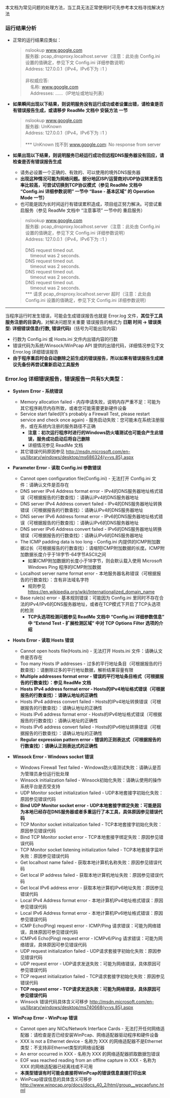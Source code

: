 本文档为常见问题的处理方法，当工具无法正常使用时可先参考本文档寻找解决方法

### 运行结果分析
* 正常的运行结果应类似：
    >nslookup www.google.com<br />
    服务器:  pcap_dnsproxy.localhost.server（注意：此处由 Config.ini 设置的值确定，参见下文 Config.ini 详细参数说明）<br />
    Address:  127.0.0.1（IPv4，IPv6下为 ::1 ）<br /><br />
    非权威应答:<br />
    &nbsp;&nbsp;&nbsp;&nbsp;名称:    www.google.com<br />
    &nbsp;&nbsp;&nbsp;&nbsp;Addresses: ……（IP地址或地址列表）<br />

* **如果瞬间出现以下结果，则说明服务没有运行成功或者设置出错，请检查是否有错误报告生成，或请移步 ReadMe 文档中 安装方法 一节**

    >nslookup www.google.com<br />
    服务器:  UnKnown<br />
    Address:  127.0.0.1（IPv4，IPv6下为 ::1 ）<br /><br />
    *** UnKnown 找不到 www.google.com: No response from server<br />
	
* **如果出现以下结果，则说明服务已经运行成功但远程DNS服务器没有回应，请检查是否有错误报告生成**
    * 请务必设置一个正确的、有效的、可以使用的境外DNS服务器
    * **出现这种情况可能为网络问题。部分地区ISP/运营商对UDP协议转发丢包率比较高，可尝试切换到TCP协议模式（参见 ReadMe 文档中 “Config.ini 详细参数说明” 一节中 “Base - 基本区域” 的 Operation Mode 一节）**
    * 也可能是因为长时间运行有错误累积造成，项目组正努力解决。可尝试重启服务（参见 ReadMe 文档中 “注意事项” 一节中的 重启服务）

    >nslookup www.google.com<br />
    服务器:  pcap_dnsproxy.localhost.server（注意：此处由 Config.ini 设置的值确定，参见下文 Config.ini 详细参数说明）<br />
    Address:  127.0.0.1（IPv4，IPv6下为 ::1 ）<br /><br />
    DNS request timed out.<br />
    &nbsp;&nbsp;&nbsp;&nbsp;timeout was 2 seconds.<br />
    DNS request timed out.<br />
    &nbsp;&nbsp;&nbsp;&nbsp;timeout was 2 seconds.<br />
    DNS request timed out.<br />
    &nbsp;&nbsp;&nbsp;&nbsp;timeout was 2 seconds.<br />
    DNS request timed out.<br />
    &nbsp;&nbsp;&nbsp;&nbsp;timeout was 2 seconds.<br />
    *** 请求 pcap_dnsproxy.localhost.server 超时（注意：此处由 Config.ini 设置的值确定，参见下文 Config.ini 详细参数说明）<br />

-----

当程序运行时发生错误，可能会生成错误报告也就是 Error.log 文件，**其位于工具服务注册的目录内**，对解决问题至关重要
错误报告的格式为 **日期 时间 -> 错误类型: 详细错误信息(行数, 错误代码)**（括号为可能出现内容）
* 行数为 Config.ini 或 Hosts.ini 文件内出错内容的行数
* 错误代码为系统/Winsock/WinPcap API 提供的出错代码，详细情况参见下文 Error.log 详细错误报告
* **由于程序重启时会自动删除之前生成的错误报告，所以如果有错误报告生成建议先备份再尝试重新启动工具服务**

### Error.log 详细错误报告，错误报告一共有5大类型：

* **System Error - 系统错误**
    * Memory allocation failed - 内存申请失败，说明内存严重不足：可能为其它程序耗尽内存所致，或者您可能需要更新硬件设备
    * Service start failed(It's probably a Firewall Test, please restart service and check once again) - 服务启动失败：您可能未在系统注册服务，或在系统内注册的服务路径不正确
        * **注意：初次运行程序时进行的Windows防火墙测试也可能会产生此错误，服务成功启动后将自己删除**
        * 详细情况参见 ReadMe 文档
	* 其它错误代码原因参见 http://msdn.microsoft.com/en-us/library/windows/desktop/ms686324(v=vs.85).aspx
 
* **Parameter Error - 读取 Config.ini 参数错误**
    * Cannot open configuration file(Config.ini) - 无法打开 Config.ini 文件：请确认文件是否存在
    * DNS server IPv4 Address format error - IPv4的DNS服务器地址格式错误（可根据报告的行数查找）：请确认IPv4的DNS服务器地址
    * DNS server IPv4 Address convert failed - IPv4的DNS服务器地址转换错误（可根据报告的行数查找）：请确认IPv4的DNS服务器地址
    * DNS server IPv6 Address format error - IPv6的DNS服务器地址格式错误（可根据报告的行数查找）：请确认IPv6的DNS服务器地址
    * DNS server IPv6 Address convert failed - IPv6的DNS服务器地址转换错误（可根据报告的行数查找）：请确认IPv6的DNS服务器地址
    * The ICMP padding data is too long - Config.ini 内提供的ICMP附加数据过长（可根据报告的行数查找）：请缩短ICMP附加数据的长度。ICMP附加数据长度介乎于18字节-64字节ASCII之间
      * 如果ICMP附加数据的长度小于18字节，则会默认载入使用 Microsoft Windows Ping 程序的ICMP附加数据
    * Localhost server name format error - 本地服务器名称错误（可根据报告的行数查找）：含有非法域名字符
      * 规则参见 https://en.wikipedia.org/wiki/Internationalized_domain_name
    * Base rule(s) error - 基本规则错误：可能因为 Config.ini 里同时不存在合法的IPv4/IPv6的DNS服务器地址，或者在TCP模式下开启了TCP头选项的检测
      * **TCP头选项检测问题参见 ReadMe 文档中 “Config.ini 详细参数信息” 中 “Extend Test - 扩展检测区域” 中对 TCP Options Filter 选项的介绍**

* **Hosts Error - 读取 Hosts 错误**
    * Cannot open hosts file(Hosts.ini) - 无法打开 Hosts.ini 文件：请确认文件是否存在
    * Too many Hosts IP addresses - 过多的平行地址条目（可根据报告的行数查找）：请删除过多的平行地址数据，解析结果容量有限
    * **Multiple addresses format error - 错误的平行地址条目格式（可根据报告的行数查找）：参见 ReadMe 文档**
    * **Hosts IPv4 address format error - Hosts的IPv4地址格式错误（可根据报告的行数查找）：请确认地址的正确性**
    * Hosts IPv4 address convert failed - Hosts的IPv4地址转换错误（可根据报告的行数查找）：请确认地址的正确性
    * Hosts IPv6 address format error - Hosts的IPv6地址格式错误（可根据报告的行数查找）：请确认地址的正确性
    * Hosts IPv6 address convert failed - Hosts的IPv6地址转换错误（可根据报告的行数查找）：请确认地址的正确性
    * **Regular expression pattern error - 错误的正则表达式（可根据报告的行数查找）：请确认正则表达式的正确性**

* **Winsock Error - Windows socket 错误**
    * Windows Firewall Test failed - Windows防火墙测试失败：请确认是否为管理员身份运行批处理
    * Winsock initialization failed - Winsock初始化失败：请确认使用的操作系统平台是否受支持
    * UDP Monitor socket initialization failed - UDP本地套接字初始化失败：原因参见错误代码
    * **Bind UDP Monitor socket error - UDP本地套接字绑定失败：可能是因为本地已经存在DNS服务器或者多重运行了本工具，具体原因参见错误代码**
    * TCP Monitor socket initialization failed - TCP本地套接字初始化失败：原因参见错误代码
    * Bind TCP Monitor socket error - TCP本地套接字绑定失败：原因参见错误代码
    * TCP Monitor socket listening initialization failed - TCP本地套接字监听失败：原因参见错误代码
    * Get localhost name failed - 获取本地计算机名称失败：原因参见错误代码
    * Get local IP address failed - 获取本地计算机地址失败：原因参见错误代码
    * Get local IPv6 address error - 获取本地计算机IPv6地址失败：原因参见错误代码
    * Local IPv4 Address format error - 本地计算机IPv4地址格式错误：原因参见错误代码
    * Local IPv6 Address format error - 本地计算机IPv6地址格式错误：原因参见错误代码
    * ICMP Echo(Ping) request error - ICMP/Ping 请求错误：可能为网络错误，具体原因可参见错误代码
    * ICMPv6 Echo(Ping) request error - ICMPv6/Ping 请求错误：可能为网络错误，具体原因可参见错误代码
    * UDP request initialization failed - UDP请求套接字初始化失败：原因参见错误代码
    * UDP request error - UDP请求发送失败：可能为网络错误，具体原因可参见错误代码
    * TCP request initialization failed - TCP请求套接字初始化失败：原因参见错误代码
    * **TCP request error - TCP请求发送失败：可能为网络错误，具体原因可参见错误代码**
    * Winsock 错误代码具体含义可移步 http://msdn.microsoft.com/en-us/library/windows/desktop/ms740668(v=vs.85).aspx

* **WinPcap Error - WinPcap 错误**
    * Cannot open any NICs/Network Interface Cards - 无法打开任何网络适配器：请检查是否已经安装WinPcap、网络适配器驱动程序和硬件设备
    * XXX is not a Ethernet device - 名称为 XXX 的网络适配器不是Ethernet类型：不支持非Ethernet类型的网络设配器
    * An error occurred in XXX - 名称为 XXX 的网络适配器抓取数据包错误
    * EOF was reached reading from an offline capture in XXX - 名称为 XXX 的网络适配器已经离线或不可用
    * **本类型错误有时可能会直接将WinPcap的错误信息直接打印出来**
    * WinPcap错误信息的具体含义可移步 http://www.winpcap.org/docs/docs_40_2/html/group__wpcapfunc.html